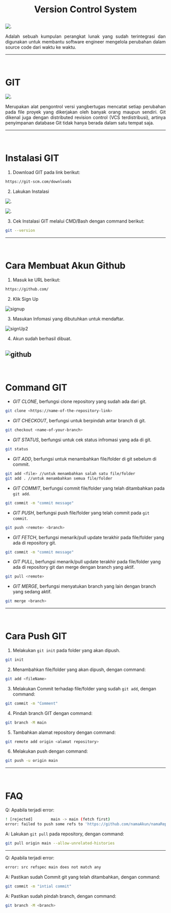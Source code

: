 # <p align="center"> Version Control System
![.](SS/1.jpg)
<p align="justify">Adalah sebuah kumpulan perangkat lunak yang sudah terintegrasi dan digunakan untuk membantu software engineer mengelola perubahan dalam source code dari waktu ke waktu. 

---
<br>


# GIT
![.](SS/2.jpg)
<p align="justify">Merupakan alat pengontrol versi yangbertugas mencatat setiap perubahan pada file proyek yang dikerjakan oleh banyak orang maupun sendiri. Git dikenal juga dengan distributed revision control (VCS terdistribusi), artinya penyimpanan database Git tidak hanya berada dalam satu tempat saja.

---
<br>

# Instalasi GIT
1. Download GIT pada link berikut:
```sh
https://git-scm.com/downloads
```
2. Lakukan Instalasi

![.](SS/3.jpg)


![.](SS/4.jpg)

3. Cek Instalasi GIT melalui CMD/Bash dengan command berikut:
```sh
git --version
```

---
<br>

# Cara Membuat Akun Github
1. Masuk ke URL berikut:
```sh
https://github.com/
```
2. Klik Sign Up

![signup](SS/5.jpg)

3. Masukan Infomasi yang dibutuhkan untuk mendaftar.

![signUp2](SS/6.jpg)

4. Akun sudah berhasil dibuat.

![github](SS/7.jpg)
---
<br>

# Command GIT
- *GIT CLONE*, berfungsi clone repository yang sudah ada dari git.
```sh
git clone <https://name-of-the-repository-link>
```
- *GIT CHECKOUT*, berfungsi untuk berpindah antar branch di git.
```sh
git checkout <name-of-your-branch>
```
- *GIT STATUS*, berfungsi untuk cek status infromasi yang ada di git.
```sh
git status
```
- *GIT ADD*, berfungsi untuk menambahkan file/folder di git sebelum di commit.
```sh
git add <file> //untuk menambahkan salah satu file/folder
git add . //untuk menambahkan semua file/folder
```
- *GIT COMMIT*, berfungsi commit file/folder yang telah ditambahkan pada ```git add```.
```sh
git commit -m "commit message"
```
- *GIT PUSH*, berfungsi push file/folder yang telah commit pada ```git commit```.
```sh
git push <remote> <branch>
```
- *GIT FETCH*, berfungsi menarik/pull update terakhir pada file/folder yang ada di repository git.
```sh
git commit -m "commit message"
```
- *GIT PULL*, berfungsi menarik/pull update terakhir pada file/folder yang ada di repository git dan merge dengan branch yang aktif.
```sh
git pull <remote>
```
- *GIT MERGE*, berfungsi menyatukan branch yang lain dengan branch yang sedang aktif.
```sh
git merge <branch>
```

---
<br>

# Cara Push GIT

1. Melakukan ```git init``` pada folder yang akan dipush.
```sh
git init
```
2. Menambahkan file/folder yang akan dipush, dengan command:
```sh
git add <fileName>
```
3. Melakukan Commit terhadap file/folder yang sudah ```git add```, dengan command:
```sh
git commit -m "Comment"
```
4. Pindah branch GIT dengan command:
```sh
git branch -M main
```
5. Tambahkan alamat repository dengan command:
```sh
git remote add origin <alamat repository>
```
6. Melakukan push dengan command:
```sh
git push -u origin main
```

---
<br>

# FAQ

Q: Apabila terjadi error:
```sh
! [rejected]        main -> main (fetch first)
error: failed to push some refs to 'https://github.com/namaAkun/namaRepo.git'
```
A: Lakukan ```git pull``` pada repository, dengan command:

```sh
git pull origin main --allow-unrelated-histories
```
---

Q: Apabila terjadi error:
```sh
error: src refspec main does not match any
```
A: Pastikan sudah Commit git yang telah ditambahkan, dengan command:
```sh
git commit -m "intial commit"
```
A: Pastikan sudah pindah branch, dengan command:
```sh
git branch -M <branch>
```
